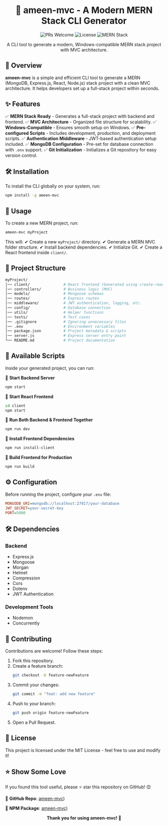 <div align="center">

# 🚀 ameen-mvc - A Modern MERN Stack CLI Generator

<p align="center">
  <img src="https://img.shields.io/badge/PRs-welcome-brightgreen.svg?style=flat-square" alt="PRs Welcome" />
  <img src="https://img.shields.io/badge/license-MIT-orange.svg?style=flat-square" alt="License" />
  <img src="https://img.shields.io/badge/MERN-Stack-blue.svg?style=flat-square" alt="MERN Stack" />
</p>

A CLI tool to generate a modern, Windows-compatible MERN stack project with MVC architecture.

</div>

## 📖 Overview

**ameen-mvc** is a simple and efficient CLI tool to generate a MERN (MongoDB, Express.js, React, Node.js) stack project with a clean MVC architecture. It helps developers set up a full-stack project within seconds.

## ✨ Features

✅ **MERN Stack Ready** - Generates a full-stack project with backend and frontend.
✅ **MVC Architecture** - Organized file structure for scalability.
✅ **Windows-Compatible** - Ensures smooth setup on Windows.
✅ **Pre-configured Scripts** - Includes development, production, and deployment scripts.
✅ **Authentication Middleware** - JWT-based authentication setup included.
✅ **MongoDB Configuration** - Pre-set for database connection with `.env` support.
✅ **Git Initialization** - Initializes a Git repository for easy version control.

## 🛠️ Installation

To install the CLI globally on your system, run:

```sh
npm install -g ameen-mvc
```

## 🚀 Usage

To create a new MERN project, run:

```sh
ameen-mvc myProject
```

This will:
✔ Create a new `myProject/` directory.
✔ Generate a MERN MVC folder structure.
✔ Install backend dependencies.
✔ Initialize Git.
✔ Create a React frontend inside `client/`.

## 📂 Project Structure

```bash
myProject/
│── client/               # React frontend (Generated using create-react-app)
│── controllers/          # Business logic (MVC)
│── models/               # Mongoose schemas
│── routes/               # Express routes
│── middleware/           # JWT authentication, logging, etc.
│── config/               # Database connection
│── utils/                # Helper functions
│── tests/                # Test cases
│── .gitignore            # Ignoring unnecessary files
│── .env                  # Environment variables
│── package.json          # Project metadata & scripts
│── server.js             # Express server entry point
└── README.md             # Project documentation
```

## 📜 Available Scripts

Inside your generated project, you can run:

🔹 **Start Backend Server**
```sh
npm start
```

🔹 **Start React Frontend**
```sh
cd client
npm start
```

🔹 **Run Both Backend & Frontend Together**
```sh
npm run dev
```

🔹 **Install Frontend Dependencies**
```sh
npm run install-client
```

🔹 **Build Frontend for Production**
```sh
npm run build
```

## ⚙ Configuration

Before running the project, configure your `.env` file:

```ini
MONGODB_URI=mongodb://localhost:27017/your-database
JWT_SECRET=your-secret-key
PORT=5000
```

## 🛠 Dependencies

### **Backend**
- Express.js
- Mongoose
- Morgan
- Helmet
- Compression
- Cors
- Dotenv
- JWT Authentication

### **Development Tools**
- Nodemon
- Concurrently

## 🙌 Contributing

Contributions are welcome! Follow these steps:

1. Fork this repository.
2. Create a feature branch:
   ```sh
   git checkout -b feature-newFeature
   ```
3. Commit your changes:
   ```sh
   git commit -m "feat: add new feature"
   ```
4. Push to your branch:
   ```sh
   git push origin feature-newFeature
   ```
5. Open a Pull Request.

## 📜 License

This project is licensed under the MIT License - feel free to use and modify it!

## ⭐ Show Some Love

If you found this tool useful, please ⭐ star this repository on GitHub! 😊

🔗 **GitHub Repo**: [ameen-mvc](https://github.com/Muhammed-Ameen-T/ameen-mvc-node-package))

🔗 **NPM Package**: [ameen-mvc](https://www.npmjs.com/package/ameen-mvc/))

<div align="center">

**Thank you for using ameen-mvc! 🎉**

</div>

